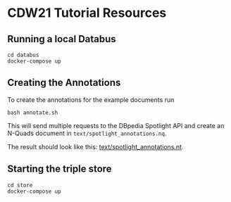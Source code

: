 # CDW21 Tutorial Resources

## Running a local Databus

```
cd databus
docker-compose up
```

## Creating the Annotations

To create the annotations for the example documents run 
```
bash annotate.sh
```

This will send multiple requests to the DBpedia Spotlight API and create an N-Quads document in `text/spotlight_annotations.nq`.

The result should look like this: [text/spotlight_annotations.nt](https://raw.githubusercontent.com/dbpedia/tutorials/master/cdw21/texts/spotlight_annotations.nt).

## Starting the triple store

```
cd store
docker-compose up
```

